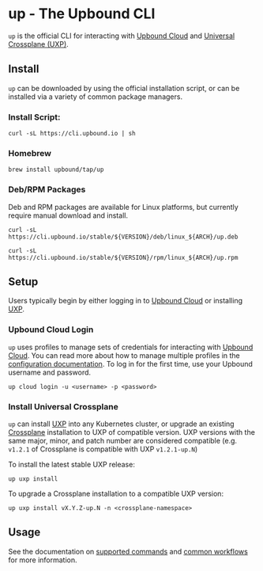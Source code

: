 # up - The Upbound CLI

`up` is the official CLI for interacting with [Upbound Cloud] and [Universal
Crossplane (UXP)].

## Install

`up` can be downloaded by using the official installation script, or can be
installed via a variety of common package managers.

### Install Script:

```
curl -sL https://cli.upbound.io | sh
```

### Homebrew

```
brew install upbound/tap/up
```

### Deb/RPM Packages

Deb and RPM packages are available for Linux platforms, but currently require
manual download and install.

```
curl -sL https://cli.upbound.io/stable/${VERSION}/deb/linux_${ARCH}/up.deb
```

```
curl -sL https://cli.upbound.io/stable/${VERSION}/rpm/linux_${ARCH}/up.rpm
```

## Setup

Users typically begin by either logging in to [Upbound Cloud] or installing
[UXP].

### Upbound Cloud Login

`up` uses profiles to manage sets of credentials for interacting with [Upbound
Cloud]. You can read more about how to manage multiple profiles in the
[configuration documentation]. To log in for the first time, use your Upbound
username and password.

```
up cloud login -u <username> -p <password>
```

### Install Universal Crossplane

`up` can install [UXP] into any Kubernetes cluster, or upgrade an existing
[Crossplane] installation to UXP of compatible version. UXP versions with the
same major, minor, and patch number are considered compatible (e.g.` v1.2.1` of
Crossplane is compatible with UXP `v1.2.1-up.N`)

To install the latest stable UXP release:

```
up uxp install
```

To upgrade a Crossplane installation to a compatible UXP version:

```
up uxp install vX.Y.Z-up.N -n <crossplane-namespace>
```

## Usage

See the documentation on [supported commands] and [common workflows] for more
information.


<!-- Named Links -->
[Upbound Cloud]: https://cloud.upbound.io/
[Universal Crossplane (UXP)]: https://github.com/upbound/universal-crossplane
[UXP]: https://github.com/upbound/universal-crossplane
[configuration documentation]: docs/configuration.md
[Crossplane]: https://crossplane.io
[supported commands]: docs/commands.md
[common workflows]: docs/workflows.md